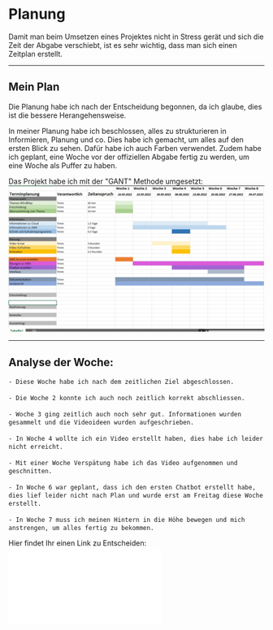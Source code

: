 # Planung 
Damit man beim Umsetzen eines Projektes nicht in Stress gerät und sich die Zeit der Abgabe verschiebt, ist es sehr wichtig, dass man sich einen Zeitplan erstellt. 

----

## Mein Plan 
Die Planung habe ich nach der Entscheidung begonnen, da ich glaube, dies ist die bessere Herangehensweise.

In meiner Planung habe ich beschlossen, alles zu strukturieren in Informieren, Planung und co.
Dies habe ich gemacht, um alles auf den ersten Blick zu sehen. Dafür habe ich auch Farben verwendet. Zudem habe ich geplant, eine Woche vor der offiziellen Abgabe fertig zu werden, um eine Woche als Puffer zu haben.  


Das Projekt habe ich mit der "GANT" Methode umgesetzt: 
![Hier sollte ein Bild stehen](../Dokumentation/Images/02IPERKA-01.jpg)

----

## Analyse der Woche: 

    - Diese Woche habe ich nach dem zeitlichen Ziel abgeschlossen. 
    
    - Die Woche 2 konnte ich auch noch zeitlich korrekt abschliessen. 
    
    - Woche 3 ging zeitlich auch noch sehr gut. Informationen wurden gesammelt und die Videoideen wurden aufgeschrieben. 
    
    - In Woche 4 wollte ich ein Video erstellt haben, dies habe ich leider nicht erreicht. 
    
    - Mit einer Woche Verspätung habe ich das Video aufgenommen und geschnitten. 
    
    - In Woche 6 war geplant, dass ich den ersten Chatbot erstellt habe, dies lief leider nicht nach Plan und wurde erst am Freitag diese Woche erstellt. 
    
    - In Woche 7 muss ich meinen Hintern in die Höhe bewegen und mich anstrengen, um alles fertig zu bekommen. 



Hier findet Ihr einen Link zu Entscheiden:
![03_Entscheidung](03_Entscheidung.md)    


